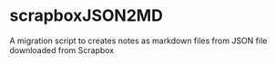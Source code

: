 # scrapboxJSON2MD
A migration script to creates notes as markdown files from JSON file downloaded from Scrapbox
